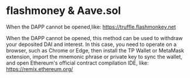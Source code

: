 # flashmoney & Aave.sol
When the DAPP cannot be opened,like: https://truffle.flashmonkey.net

When the DAPP cannot be opened, this method can be used to withdraw your deposited DAI and interest. 
In this case, you need to operate on a browser, such as Chrome or Edge, then install the TP Wallet 
or MetaMask extension, import the mnemonic phrase or private key to sync the wallet,
and open Ethereum's official contract compilation IDE, like: https://remix.ethereum.org/
